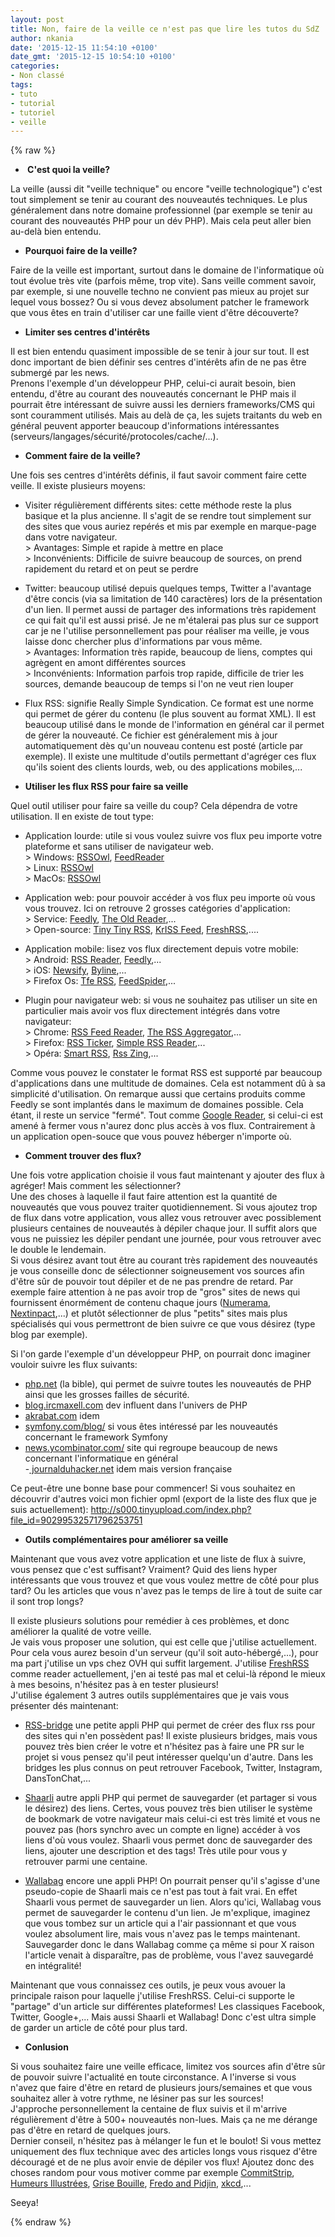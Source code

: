 ```yaml
---
layout: post
title: Non, faire de la veille ce n'est pas que lire les tutos du SdZ
author: nkania
date: '2015-12-15 11:54:10 +0100'
date_gmt: '2015-12-15 10:54:10 +0100'
categories:
- Non classé
tags:
- tuto
- tutorial
- tutoriel
- veille
---
```

{% raw %}
<ul>
<li><strong> C'est quoi la veille?</strong></li>
</ul>
La veille (aussi dit "veille technique" ou encore "veille technologique") c'est tout simplement se tenir au courant des nouveautés techniques. Le plus généralement dans notre domaine professionnel (par exemple se tenir au courant des nouveautés PHP pour un dév PHP). Mais cela peut aller bien au-delà bien entendu.

<ul>
<li><strong>Pourquoi faire de la veille?</strong></li>
</ul>
Faire de la veille est important, surtout dans le domaine de l'informatique où tout évolue très vite (parfois même, trop vite). Sans veille comment savoir, par exemple, si une nouvelle techno ne convient pas mieux au projet sur lequel vous bossez? Ou si vous devez absolument patcher le framework que vous êtes en train d'utiliser car une faille vient d'être découverte?

<ul>
<li><strong>Limiter ses centres d'intérêts</strong></li>
</ul>
Il est bien entendu quasiment impossible de se tenir à jour sur tout. Il est donc important de bien définir ses centres d'intérêts afin de ne pas être submergé par les news.<br />
Prenons l'exemple d'un développeur PHP, celui-ci aurait besoin, bien entendu, d'être au courant des nouveautés concernant le PHP mais il pourrait être intéressant de suivre aussi les derniers frameworks/CMS qui sont couramment utilisés. Mais au delà de ça, les sujets traitants du web en général peuvent apporter beaucoup d'informations intéressantes (serveurs/langages/sécurité/protocoles/cache/...).

<ul>
<li><strong>Comment faire de la veille?</strong></li>
</ul>
Une fois ses centres d'intérêts définis, il faut savoir comment faire cette veille. Il existe plusieurs moyens:

- Visiter régulièrement différents sites: cette méthode reste la plus basique et la plus ancienne. Il s'agit de se rendre tout simplement sur des sites que vous auriez repérés et mis par exemple en marque-page dans votre navigateur.<br />
&gt; Avantages: Simple et rapide à mettre en place<br />
&gt; Inconvénients: Difficile de suivre beaucoup de sources, on prend rapidement du retard et on peut se perdre

- Twitter: beaucoup utilisé depuis quelques temps, Twitter a l'avantage d'être concis (via sa limitation de 140 caractères) lors de la présentation d'un lien. Il permet aussi de partager des informations très rapidement ce qui fait qu'il est aussi prisé. Je ne m'étalerai pas plus sur ce support car je ne l'utilise personnellement pas pour réaliser ma veille, je vous laisse donc chercher plus d'informations par vous même.<br />
&gt; Avantages: Information très rapide, beaucoup de liens, comptes qui agrègent en amont différentes sources<br />
&gt; Inconvénients: Information parfois trop rapide, difficile de trier les sources, demande beaucoup de temps si l'on ne veut rien louper

- Flux RSS: signifie Really Simple Syndication. Ce format est une norme qui permet de gérer du contenu (le plus souvent au format XML). Il est beaucoup utilisé dans le monde de l'information en général car il permet de gérer la nouveauté. Ce fichier est généralement mis à jour automatiquement dès qu'un nouveau contenu est posté (article par exemple). Il existe une multitude d'outils permettant d'agréger ces flux qu'ils soient des clients lourds, web, ou des applications mobiles,...

<ul>
<li><strong>Utiliser les flux RSS pour faire sa veille</strong></li>
</ul>
Quel outil utiliser pour faire sa veille du coup? Cela dépendra de votre utilisation. Il en existe de tout type:

- Application lourde: utile si vous voulez suivre vos flux peu importe votre plateforme et sans utiliser de navigateur web.<br />
&gt; Windows: <a href="http://www.rssowl.org/" target="_blank">RSSOwl</a>, <a href="http://feedreader.com/download" target="_blank">FeedReader</a><br />
&gt; Linux: <a href="http://www.rssowl.org/" target="_blank">RSSOwl</a><br />
&gt; MacOs: <a href="http://www.rssowl.org/" target="_blank">RSSOwl</a>

- Application web: pour pouvoir accéder à vos flux peu importe où vous vous trouvez. Ici on retrouve 2 grosses catégories d'application:<br />
&gt; Service: <a href="https://feedly.com/i/welcome" target="_blank">Feedly</a>, <a href="https://theoldreader.com/" target="_blank">The Old Reader</a>,...<br />
&gt; Open-source: <a href="https://tt-rss.org/gitlab/fox/tt-rss/wikis/home" target="_blank">Tiny Tiny RSS</a>, <a href="https://github.com/tontof/kriss_feed" target="_blank">KrISS Feed</a>, <a href="http://freshrss.org/" target="_blank">FreshRSS</a>,....

- Application mobile: lisez vos flux directement depuis votre mobile:<br />
&gt; Android: <a href="https://play.google.com/store/apps/details?id=com.madsvyat.simplerssreader&amp;hl=fr" target="_blank">RSS Reader</a>, <a href="https://play.google.com/store/apps/details?id=com.devhd.feedly&amp;hl=fr" target="_blank">Feedly</a>,...<br />
&gt; iOS: <a href="https://itunes.apple.com/fr/app/newsify-your-news-blog-rss/id510153374?mt=8" target="_blank">Newsify</a>, <a href="https://itunes.apple.com/fr/app/byline/id284946773?mt=8" target="_blank">Byline</a>,...<br />
&gt; Firefox Os: <a href="https://marketplace.firefox.com/app/tfe-rss/" target="_blank">Tfe RSS</a>, <a href="http://www.feedspider.net/" target="_blank">FeedSpider</a>,...

- Plugin pour navigateur web: si vous ne souhaitez pas utiliser un site en particulier mais avoir vos flux directement intégrés dans votre navigateur:<br />
&gt; Chrome: <a href="https://chrome.google.com/webstore/detail/rss-feed-reader/pnjaodmkngahhkoihejjehlcdlnohgmp" target="_blank">RSS Feed Reader</a>, <a href="https://chrome.google.com/webstore/detail/the-rss-aggregator/ffhafkagcdhnhamiaecajogjcfgienom" target="_blank">The RSS Aggregator</a>,...<br />
&gt; Firefox: <a href="https://addons.mozilla.org/fr/firefox/addon/rss-ticker/" target="_blank">RSS Ticker</a>, <a href="https://addons.mozilla.org/fr/firefox/addon/simple-rss-reader-srr/" target="_blank">Simple RSS Reader</a>,...<br />
&gt; Opéra: <a href="https://addons.opera.com/fr/extensions/details/smart-rss/?display=en">Smart RSS</a>, <a href="https://addons.opera.com/fr/extensions/details/rss-zing/?display=en">Rss Zing</a>,...

Comme vous pouvez le constater le format RSS est supporté par beaucoup d'applications dans une multitude de domaines. Cela est notamment dû à sa simplicité d'utilisation. On remarque aussi que certains produits comme Feedly se sont implantés dans le maximum de domaines possible. Cela étant, il reste un service "fermé". Tout comme <a href="http://alternativeto.net/software/google-reader/">Google Reader</a>, si celui-ci est amené à fermer vous n'aurez donc plus accès à vos flux. Contrairement à un application open-souce que vous pouvez héberger n'importe où.

<ul>
<li><strong>Comment trouver des flux?</strong></li>
</ul>
Une fois votre application choisie il vous faut maintenant y ajouter des flux à agréger! Mais comment les sélectionner?<br />
Une des choses à laquelle il faut faire attention est la quantité de nouveautés que vous pouvez traiter quotidiennement. Si vous ajoutez trop de flux dans votre application, vous allez vous retrouver avec possiblement plusieurs centaines de nouveautés à dépiler chaque jour. Il suffit alors que vous ne puissiez les dépiler pendant une journée, pour vous retrouver avec le double le lendemain.<br />
Si vous désirez avant tout être au courant très rapidement des nouveautés je vous conseille donc de sélectionner soigneusement vos sources afin d'être sûr de pouvoir tout dépiler et de ne pas prendre de retard. Par exemple faire attention à ne pas avoir trop de "gros" sites de news qui fournissent énormément de contenu chaque jours (<a href="http://www.numerama.com/">Numerama</a>, <a href="http://www.nextinpact.com/">Nextinpact</a>,...) et plutôt sélectionner de plus "petits" sites mais plus spécialisés qui vous permettront de bien suivre ce que vous désirez (type blog par exemple).

Si l'on garde l'exemple d'un développeur PHP, on pourrait donc imaginer vouloir suivre les flux suivants:

- <a href="http://www.php.net/">php.net</a> (la bible), qui permet de suivre toutes les nouveautés de PHP ainsi que les grosses failles de sécurité.<br />
- <a href="http://blog.ircmaxell.com/">blog.ircmaxell.com</a> dev influent dans l'univers de PHP<br />
- <a href="https://akrabat.com/">akrabat.com</a> idem<br />
- <a href="http://symfony.com/blog/">symfony.com/blog/</a> si vous êtes intéressé par les nouveautés concernant le framework Symfony<br />
- <a href="https://news.ycombinator.com/">news.ycombinator.com/</a> site qui regroupe beaucoup de news concernant l'informatique en général<br />
-<a href="https://www.journalduhacker.net/"> journalduhacker.net</a> idem mais version française

Ce peut-être une bonne base pour commencer! Si vous souhaitez en découvrir d'autres voici mon fichier opml (export de la liste des flux que je suis actuellement): <a href="http://s000.tinyupload.com/index.php?file_id=90299532571796253751" target="_blank">http://s000.tinyupload.com/index.php?file_id=90299532571796253751</a>

<ul>
<li><strong>Outils complémentaires pour améliorer sa veille</strong></li>
</ul>
Maintenant que vous avez votre application et une liste de flux à suivre, vous pensez que c'est suffisant? Vraiment? Quid des liens hyper intéressants que vous trouvez et que vous voulez mettre de côté pour plus tard? Ou les articles que vous n'avez pas le temps de lire à tout de suite car il sont trop longs?

Il existe plusieurs solutions pour remédier à ces problèmes, et donc améliorer la qualité de votre veille.<br />
Je vais vous proposer une solution, qui est celle que j'utilise actuellement. Pour cela vous aurez besoin d'un serveur (qu'il soit auto-hébergé,...), pour ma part j'utilise un vps chez OVH qui suffit largement. J'utilise <a href="http://freshrss.org/" target="_blank">FreshRSS</a> comme reader actuellement, j'en ai testé pas mal et celui-là répond le mieux à mes besoins, n'hésitez pas à en tester plusieurs!<br />
J'utilise également 3 autres outils supplémentaires que je vais vous présenter dés maintenant:

- <a href="https://github.com/sebsauvage/rss-bridge" target="_blank">RSS-bridge</a> une petite appli PHP qui permet de créer des flux rss pour des sites qui n'en possèdent pas! Il existe plusieurs bridges, mais vous pouvez très bien créer le votre et n'hésitez pas à faire une PR sur le projet si vous pensez qu'il peut intéresser quelqu'un d'autre. Dans les bridges les plus connus on peut retrouver Facebook, Twitter, Instagram, DansTonChat,...

- <a href="https://github.com/shaarli/Shaarli" target="_blank">Shaarli</a> autre appli PHP qui permet de sauvegarder (et partager si vous le désirez) des liens. Certes, vous pouvez très bien utiliser le système de bookmark de votre navigateur mais celui-ci est très limité et vous ne pouvez pas (hors synchro avec un compte en ligne) accéder à vos liens d'où vous voulez. Shaarli vous permet donc de sauvegarder des liens, ajouter une description et des tags! Très utile pour vous y retrouver parmi une centaine.

- <a href="https://github.com/wallabag/wallabag/" target="_blank">Wallabag</a> encore une appli PHP! On pourrait penser qu'il s'agisse d'une pseudo-copie de Shaarli mais ce n'est pas tout à fait vrai. En effet Shaarli vous permet de sauvegarder un lien. Alors qu'ici, Wallabag vous permet de sauvegarder le contenu d'un lien. Je m'explique, imaginez que vous tombez sur un article qui a l'air passionnant et que vous voulez absolument lire, mais vous n'avez pas le temps maintenant. Sauvegarder donc le dans Wallabag comme ça même si pour X raison l'article venait à disparaître, pas de problème, vous l'avez sauvegardé en intégralité!

Maintenant que vous connaissez ces outils, je peux vous avouer la principale raison pour laquelle j'utilise FreshRSS. Celui-ci supporte le "partage" d'un article sur différentes plateformes! Les classiques Facebook, Twitter, Google+,... Mais aussi Shaarli et Wallabag! Donc c'est ultra simple de garder un article de côté pour plus tard.

<ul>
<li><strong>Conlusion</strong></li>
</ul>
Si vous souhaitez faire une veille efficace, limitez vos sources afin d'être sûr de pouvoir suivre l'actualité en toute circonstance. A l'inverse si vous n'avez que faire d'être en retard de plusieurs jours/semaines et que vous souhaitez aller à votre rythme, ne lésiner pas sur les sources!<br />
J'approche personnellement la centaine de flux suivis et il m'arrive régulièrement d'être à 500+ nouveautés non-lues. Mais ça ne me dérange pas d'être en retard de quelques jours.<br />
Dernier conseil, n'hésitez pas à mélanger le fun et le boulot! Si vous mettez uniquement des flux technique avec des articles longs vous risquez d'être découragé et de ne plus avoir envie de dépiler vos flux! Ajoutez donc des choses random pour vous motiver comme par exemple <a href="http://www.commitstrip.com/fr/" target="_blank">CommitStrip</a>, <a href="http://www.luc-damas.fr/humeurs/" target="_blank">Humeurs Illustrées</a>, <a href="http://grisebouille.net/" target="_blank">Grise Bouille</a>, <a href="http://www.pidjin.net/" target="_blank">Fredo and Pidjin</a>, <a href="http://xkcd.com/" target="_blank">xkcd</a>,...

Seeya!

{% endraw %}
